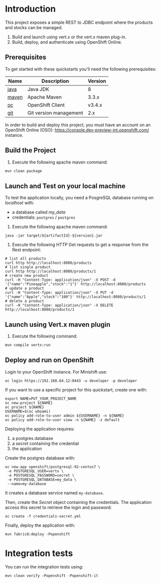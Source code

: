 # Introduction

This project exposes a simple REST to JDBC endpoint where the products and stocks can be managed.

1. Build and launch using vert.x or the vert.x maven plug-in.
1. Build, deploy, and authenticate using OpenShift Online.

## Prerequisites

To get started with these quickstarts you'll need the following prerequisites:

Name | Description | Version
--- | --- | ---
[java][1] | Java JDK | 8
[maven][2] | Apache Maven | 3.3.x 
[oc][3] | OpenShift Client | v3.4.x
[git][4] | Git version management | 2.x 

[1]: http://www.oracle.com/technetwork/java/javase/downloads/
[2]: https://maven.apache.org/download.cgi?Preferred=ftp://mirror.reverse.net/pub/apache/
[3]: https://docs.openshift.com/enterprise/3.2/cli_reference/get_started_cli.html
[4]: https://git-scm.com/book/en/v2/Getting-Started-Installing-Git

In order to build and deploy this project, you must have an account on an OpenShift Online (OSO): https://console.dev-preview-int.openshift.com/ instance.

## Build the Project

1. Execute the following apache maven command:

```bash
mvn clean package
```

## Launch and Test on your local machine

To test the application locally, you need a PosgreSQL database running on _localhost_ with:

* a database called _my_data_
* credentials: `postgres` / `postgres`
  

1. Execute the following apache maven command:

```
java -jar target/${artifactId}-${version}.jar
```

1. Execute the following HTTP Get requests to get a response from the Rest endpoint:

```
# list all products
curl http http://localhost:8080/products
# list single product
curl http http://localhost:8080/products/1
# create new product
curl -H "Content-Type: application/json" -X POST -d '{"name":"Pineapple","stock":"1"}' http://localhost:8080/products
# update a product
curl -H "Content-Type: application/json" -X PUT -d '{"name":"Apple","stock":"100"}' http://localhost:8080/products/1
# delete a product
curl -H "Content-Type: application/json" -X DELETE http://localhost:8080/products/1
```

## Launch using Vert.x maven plugin

1. Execute the following command:

```bash
mvn compile vertx:run
```

## Deploy and run on OpenShift

Login to your OpenShift instance. For Minishift use:

```
oc login https://192.168.64.12:8443 -u developer -p developer
```

If you want to use a specific project for this quickstart, create one with:

```
export NAME=PUT_YOUR_PROJECT_NAME
oc new-project ${NAME}
oc project ${NAME}
USERNAME=$(oc whoami)
oc policy add-role-to-user admin ${USERNAME} -n ${NAME}
oc policy add-role-to-user view -n ${NAME} -z default
```

Deploying the application requires:

1. a postgres database
2. a _secret_ containing the credential
3. the application

Create the postgres database with:

```
oc new-app openshift/postgresql-92-centos7 \
 -e POSTGRESQL_USER=vertx \
 -e POSTGRESQL_PASSWORD=secret \
 -e POSTGRESQL_DATABASE=my_data \
 --name=my-database  
```

It creates a database service named `my-database`.

Then, create the _Secret_ object containing the credentials. The application access this secret to retrieve the login and password:

```
oc create -f credentials-secret.yml
```

Finally, deploy the application with:

```
mvn fabric8:deploy -Popenshift
```

# Integration tests

You can run the integration tests using:

```
mvn clean verify -Popenshift -Popenshift-it
```



